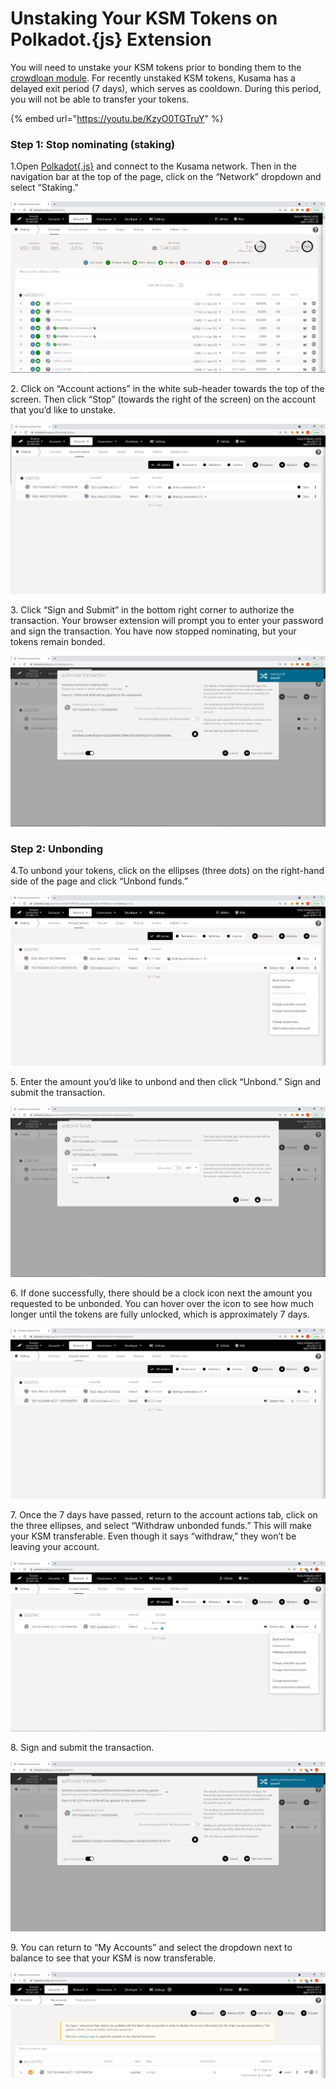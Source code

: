 # Unstaking Your KSM Tokens on Polkadot.{js} Extension

You will need to unstake your KSM tokens prior to bonding them to the [crowdloan module](../../). For recently unstaked KSM tokens, Kusama has a delayed exit period (7 days), which serves as cooldown. During this period, you will not be able to transfer your tokens.

{% embed url="https://youtu.be/KzyO0TGTruY" %}

### Step 1: Stop nominating (staking) <a href="#step-1-stop-nominating-staking" id="step-1-stop-nominating-staking"></a>

1.Open [Polkadot{.js}](https://polkadot.js.org/apps/#/explorer) and connect to the Kusama network. Then in the navigation bar at the top of the page, click on the “Network” dropdown and select “Staking.”

![](<../../../../.gitbook/assets/image-1 (1).png>)

2\. Click on “Account actions” in the white sub-header towards the top of the screen. Then click “Stop” (towards the right of the screen) on the account that you’d like to unstake.

![](../../../../.gitbook/assets/Image2.png)

3\. Click “Sign and Submit” in the bottom right corner to authorize the transaction. Your browser extension will prompt you to enter your password and sign the transaction. You have now stopped nominating, but your tokens remain bonded.

![](../../../../.gitbook/assets/Image3.png)

### Step 2: Unbonding <a href="#step-2-unbonding" id="step-2-unbonding"></a>

4.To unbond your tokens, click on the ellipses (three dots) on the right-hand side of the page and click “Unbond funds.”

![](../../../../.gitbook/assets/Image4.png)

5\. Enter the amount you’d like to unbond and then click “Unbond.” Sign and submit the transaction.

![](../../../../.gitbook/assets/Image5.png)

6\. If done successfully, there should be a clock icon next the amount you requested to be unbonded. You can hover over the icon to see how much longer until the tokens are fully unlocked, which is approximately 7 days.

![](../../../../.gitbook/assets/Image6.png)

7\. Once the 7 days have passed, return to the account actions tab, click on the three ellipses, and select “Withdraw unbonded funds.” This will make your KSM transferable. Even though it says “withdraw,” they won’t be leaving your account.

![](<../../../../.gitbook/assets/image (66).png>)

8\. Sign and submit the transaction.

![](<../../../../.gitbook/assets/image (3).png>)

9\. You can return to “My Accounts” and select the dropdown next to balance to see that your KSM is now transferable.

![](<../../../../.gitbook/assets/image (16).png>)
